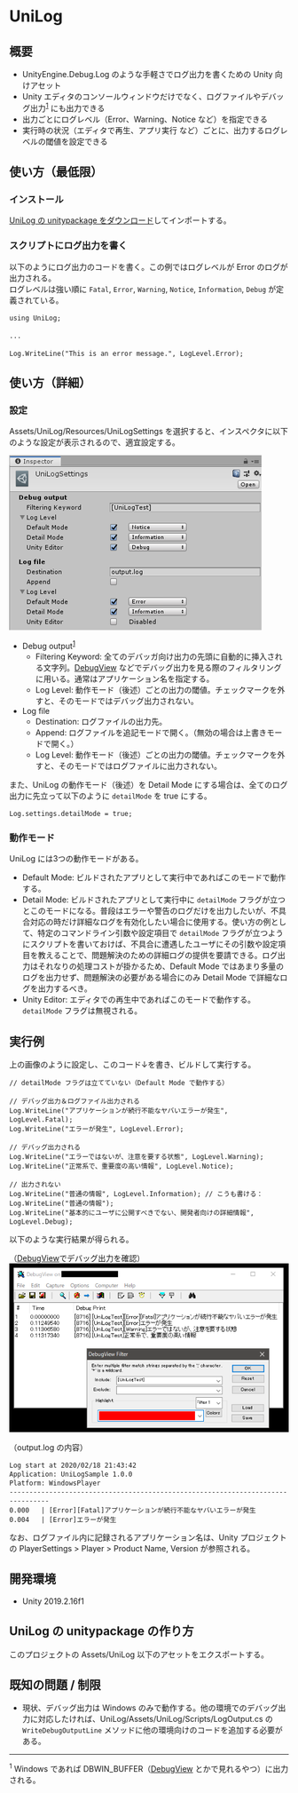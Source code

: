 # UniLog

## 概要

- UnityEngine.Debug.Log のような手軽さでログ出力を書くための Unity 向けアセット
- Unity エディタのコンソールウィンドウだけでなく、ログファイルやデバッグ出力<sup>[1](#note_DebugOutput)</sup> にも出力できる
- 出力ごとにログレベル（Error、Warning、Notice など）を指定できる
- 実行時の状況（エディタで再生、アプリ実行 など）ごとに、出力するログレベルの閾値を設定できる

## 使い方（最低限）

### インストール

[UniLog の unitypackage をダウンロード](https://github.com/kitsune-soba/UniLog/releases)してインポートする。

### スクリプトにログ出力を書く

以下のようにログ出力のコードを書く。この例ではログレベルが Error のログが出力される。  
ログレベルは強い順に `Fatal`, `Error`, `Warning`, `Notice`, `Information`, `Debug` が定義されている。

```
using UniLog;

...

Log.WriteLine("This is an error message.", LogLevel.Error);
```

## 使い方（詳細）

### 設定

Assets/UniLog/Resources/UniLogSettings を選択すると、インスペクタに以下のような設定が表示されるので、適宜設定する。

![Image/unilog_settings.png](Image/unilog_settings.png "Assets/UniLog/Resources/UniLogSettings のインスペクタ")

- Debug output<sup>[1](#note_DebugOutput) </sup>
	- Filtering Keyword: 全てのデバッガ向け出力の先頭に自動的に挿入される文字列。[DebugView](https://docs.microsoft.com/en-us/sysinternals/downloads/debugview) などでデバッグ出力を見る際のフィルタリングに用いる。通常はアプリケーション名を指定する。
	- Log Level: 動作モード（後述）ごとの出力の閾値。チェックマークを外すと、そのモードではデバッグ出力されない。
- Log file
	- Destination: ログファイルの出力先。
	- Append: ログファイルを追記モードで開く。（無効の場合は上書きモードで開く。）
	- Log Level: 動作モード（後述）ごとの出力の閾値。チェックマークを外すと、そのモードではログファイルに出力されない。

また、UniLog の動作モード（後述）を Detail Mode にする場合は、全てのログ出力に先立って以下のように `detailMode` を true にする。

```
Log.settings.detailMode = true;
```

### 動作モード

UniLog には3つの動作モードがある。

- Default Mode: ビルドされたアプリとして実行中であればこのモードで動作する。
- Detail Mode: ビルドされたアプリとして実行中に `detailMode` フラグが立つとこのモードになる。普段はエラーや警告のログだけを出力したいが、不具合対応の時だけ詳細なログを有効化したい場合に使用する。使い方の例として、特定のコマンドライン引数や設定項目で `detailMode` フラグが立つようにスクリプトを書いておけば、不具合に遭遇したユーザにその引数や設定項目を教えることで、問題解決のための詳細ログの提供を要請できる。ログ出力はそれなりの処理コストが掛かるため、Default Mode ではあまり多量のログを出力せず、問題解決の必要がある場合にのみ Detail Mode で詳細なログを出力するべき。
- Unity Editor: エディタでの再生中であればこのモードで動作する。`detailMode` フラグは無視される。

## 実行例

上の画像のように設定し、このコード↓を書き、ビルドして実行する。

```
// detailMode フラグは立てていない（Default Mode で動作する）

// デバッグ出力＆ログファイル出力される
Log.WriteLine("アプリケーションが続行不能なヤバいエラーが発生", LogLevel.Fatal);
Log.WriteLine("エラーが発生", LogLevel.Error);

// デバッグ出力される
Log.WriteLine("エラーではないが、注意を要する状態", LogLevel.Warning);
Log.WriteLine("正常系で、重要度の高い情報", LogLevel.Notice);

// 出力されない
Log.WriteLine("普通の情報", LogLevel.Information); // こうも書ける：Log.WriteLine("普通の情報");
Log.WriteLine("基本的にユーザに公開すべきでない、開発者向けの詳細情報", LogLevel.Debug);
```

以下のような実行結果が得られる。

（[DebugView](https://docs.microsoft.com/en-us/sysinternals/downloads/debugview)でデバッグ出力を確認）  
![Image/debug_output.png](Image/debug_output.png "デバッグ出力の結果")

（output.log の内容）  
```
Log start at 2020/02/18 21:43:42
Application: UniLogSample 1.0.0
Platform: WindowsPlayer
--------------------------------------------------------------------------------
0.000	| [Error][Fatal]アプリケーションが続行不能なヤバいエラーが発生
0.004	| [Error]エラーが発生

```
なお、ログファイル内に記録されるアプリケーション名は、Unity プロジェクトの PlayerSettings > Player > Product Name, Version が参照される。

## 開発環境

- Unity 2019.2.16f1

## UniLog の unitypackage の作り方

このプロジェクトの Assets/UniLog 以下のアセットをエクスポートする。

## 既知の問題 / 制限

- 現状、デバッグ出力は Windows のみで動作する。他の環境でのデバッグ出力に対応したければ、UniLog/Assets/UniLog/Scripts/LogOutput.cs の `WriteDebugOutputLine` メソッドに他の環境向けのコードを追加する必要がある。

---
<sup name="note_DebugOutput">1</sup> Windows であれば DBWIN_BUFFER（[DebugView](https://docs.microsoft.com/en-us/sysinternals/downloads/debugview) とかで見れるやつ）に出力される。
